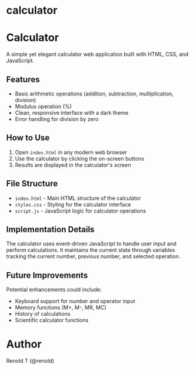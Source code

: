 # calculator
# Calculator

A simple yet elegant calculator web application built with HTML, CSS, and JavaScript.

## Features

- Basic arithmetic operations (addition, subtraction, multiplication, division)
- Modulus operation (%)
- Clean, responsive interface with a dark theme
- Error handling for division by zero

## How to Use

1. Open `index.html` in any modern web browser
2. Use the calculator by clicking the on-screen buttons
3. Results are displayed in the calculator's screen

## File Structure

- `index.html` - Main HTML structure of the calculator
- `styles.css` - Styling for the calculator interface
- `script.js` - JavaScript logic for calculator operations

## Implementation Details

The calculator uses event-driven JavaScript to handle user input and perform calculations. It maintains the current state through variables tracking the current number, previous number, and selected operation.

## Future Improvements

Potential enhancements could include:
- Keyboard support for number and operator input
- Memory functions (M+, M-, MR, MC)
- History of calculations
- Scientific calculator functions

# Author
Renold T (@renold)